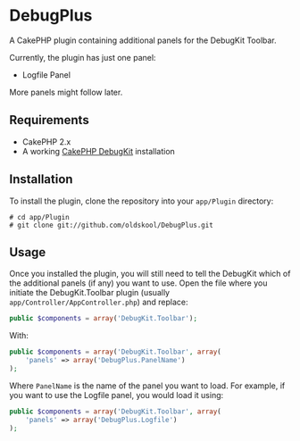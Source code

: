 DebugPlus
=========

A CakePHP plugin containing additional panels for the DebugKit Toolbar.

Currently, the plugin has just one panel:

* Logfile Panel

More panels might follow later.

Requirements
------------

* CakePHP 2.x
* A working [CakePHP DebugKit](https://github.com/cakephp/debug_kit) installation

Installation
------------

To install the plugin, clone the repository into your `app/Plugin` directory:

```
# cd app/Plugin
# git clone git://github.com/oldskool/DebugPlus.git
```

Usage
-----

Once you installed the plugin, you will still need to tell the DebugKit which of the additional panels (if any) you want to use.
Open the file where you initiate the DebugKit.Toolbar plugin (usually `app/Controller/AppController.php`) and replace:

```php
public $components = array('DebugKit.Toolbar');
```

With:

```php
public $components = array('DebugKit.Toolbar', array(
    'panels' => array('DebugPlus.PanelName')
);
```

Where `PanelName` is the name of the panel you want to load. For example, if you want to use the Logfile panel, you would load it using:

```php
public $components = array('DebugKit.Toolbar', array(
    'panels' => array('DebugPlus.Logfile')
);
```